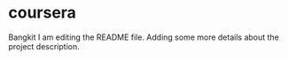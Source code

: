 # coursera
Bangkit
I am editing the README file. Adding some more details about the project description.
